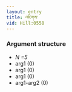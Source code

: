```yaml
---
layout: entry
title: འཇིགས་
vid: Hill:0558
---
```

### Argument structure
* _N =5_
* arg1 (0)
* arg1 (0)
* arg1 (0)
* arg1-arg2 (0)
